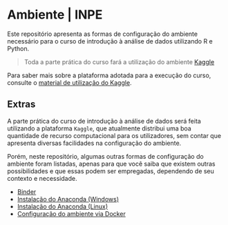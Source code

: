 # Ambiente | INPE

Este repositório apresenta as formas de configuração do ambiente necessário para o curso de introdução à análise de dados utilizando R e Python.

> Toda a parte prática do curso fará a utilização do ambiente [Kaggle](https://www.kaggle.com/)

Para saber mais sobre a plataforma adotada para a execução do curso, consulte o [material de utilização do Kaggle](https://github.com/dataAt/inpe-ambiente/blob/master/introducao-kaggle/documentacao_kaggle.pdf).

## Extras

A parte prática do curso de introdução à análise de dados será feita utilizando a plataforma `Kaggle`, que atualmente distribui uma boa quantidade de recurso computacional para os utilizadores, sem contar que apresenta diversas facilidades na configuração do ambiente.

Porém, neste repositório, algumas outras formas de configuração do ambiente foram listadas, apenas para que você saiba que existem outras possibilidades e que essas podem ser empregadas, dependendo de seu contexto e necessidade. 

- [Binder](https://mybinder.org/v2/gh/dataAt/ambiente/master)
- [Instalação do Anaconda (Windows)](install-anaconda-windows.md)
- [Instalação do Anaconda (Linux)](install-anaconda-linux.md)
- [Configuração do ambiente via Docker](install-env-docker.md)
